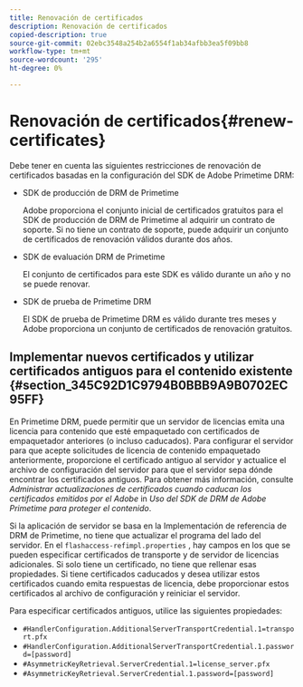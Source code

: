 ```yaml
---
title: Renovación de certificados
description: Renovación de certificados
copied-description: true
source-git-commit: 02ebc3548a254b2a6554f1ab34afbb3ea5f09bb8
workflow-type: tm+mt
source-wordcount: '295'
ht-degree: 0%

---
```


# Renovación de certificados{#renew-certificates}

Debe tener en cuenta las siguientes restricciones de renovación de certificados basadas en la configuración del SDK de Adobe Primetime DRM:

* SDK de producción de DRM de Primetime

  Adobe proporciona el conjunto inicial de certificados gratuitos para el SDK de producción de DRM de Primetime al adquirir un contrato de soporte. Si no tiene un contrato de soporte, puede adquirir un conjunto de certificados de renovación válidos durante dos años.
* SDK de evaluación DRM de Primetime

  El conjunto de certificados para este SDK es válido durante un año y no se puede renovar.
* SDK de prueba de Primetime DRM

  El SDK de prueba de Primetime DRM es válido durante tres meses y Adobe proporciona un conjunto de certificados de renovación gratuitos.

## Implementar nuevos certificados y utilizar certificados antiguos para el contenido existente {#section_345C92D1C9794B0BBB9A9B0702EC95FF}

En Primetime DRM, puede permitir que un servidor de licencias emita una licencia para contenido que esté empaquetado con certificados de empaquetador anteriores (o incluso caducados). Para configurar el servidor para que acepte solicitudes de licencia de contenido empaquetado anteriormente, proporcione el certificado antiguo al servidor y actualice el archivo de configuración del servidor para que el servidor sepa dónde encontrar los certificados antiguos. Para obtener más información, consulte *Administrar actualizaciones de certificados cuando caducan los certificados emitidos por el Adobe* in *Uso del SDK de DRM de Adobe Primetime para proteger el contenido*.

Si la aplicación de servidor se basa en la Implementación de referencia de DRM de Primetime, no tiene que actualizar el programa del lado del servidor. En el `flashaccess-refimpl.properties` , hay campos en los que se pueden especificar certificados de transporte y de servidor de licencias adicionales. Si solo tiene un certificado, no tiene que rellenar esas propiedades. Si tiene certificados caducados y desea utilizar estos certificados cuando emita respuestas de licencia, debe proporcionar estos certificados al archivo de configuración y reiniciar el servidor.

Para especificar certificados antiguos, utilice las siguientes propiedades:

* `#HandlerConfiguration.AdditionalServerTransportCredential.1=transport.pfx`
* `#HandlerConfiguration.AdditionalServerTransportCredential.1.password=[password]`
* `#AsymmetricKeyRetrieval.ServerCredential.1=license_server.pfx`
* `#AsymmetricKeyRetrieval.ServerCredential.1.password=[password]`
